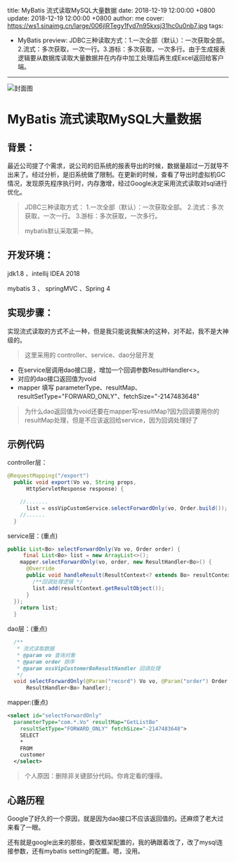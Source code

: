 title: MyBatis 流式读取MySQL大量数据
date: 2018-12-19 12:00:00 +0800
update: 2018-12-19 12:00:00 +0800
author: me
cover: https://ws1.sinaimg.cn/large/006jIRTegy1fyd7n95kxsj31hc0u0nb7.jpg
tags:

  - MyBatis
preview:  JDBC三种读取方式：1.一次全部（默认）：一次获取全部。2.流式：多次获取，一次一行。3.游标：多次获取，一次多行。由于生成报表逻辑要从数据库读取大量数据并在内存中加工处理后再生成Excel返回给客户端。

---

![封面图](https://ws1.sinaimg.cn/large/006jIRTegy1fyd7n95kxsj31hc0u0nb7.jpg)

#  MyBatis 流式读取MySQL大量数据

## 背景：

最近公司提了个需求，说公司的旧系统的报表导出的时候，数据量超过一万就导不出来了。经过分析，是旧系统做了限制。在更新的时候，查看了导出时虚拟机GC情况，发现原先程序执行时，内存激增，经过Google决定采用流式读取对sql进行优化。

> JDBC三种读取方式：
> 1.一次全部（默认）：一次获取全部。
> 2.流式：多次获取，一次一行。
> 3.游标：多次获取，一次多行。
>
> mybatis默认采取第一种。

## 开发环境：

jdk1.8 、intellij IDEA 2018

mybatis 3 、 springMVC 、Spring 4

## 实现步骤：

实现流式读取的方式不止一种，但是我只能说我解决的这种，对不起，我不是大神级的。

> 这里采用的 controller、service、dao分层开发

* 在service层调用dao接口是，增加一个回调参数ResultHandler<>。
* 对应的dao接口返回值为void
* mapper 填写 parameterType、resultMap、resultSetType="FORWARD_ONLY"、fetchSize="-2147483648"

> 为什么dao返回值为void还要在mapper写resultMap?因为回调要用你的resultMap处理，但是不应该返回给service，因为回调处理好了

## 示例代码

controller层：

```java
@RequestMapping("/export")
  public void export(Vo vo, String props,
      HttpServletResponse response) {

    //.......
      list = ossVipCustomService.selectForwardOnly(vo, Order.build());
    //......
  }
```

service层：(重点)

```java
public List<Bo> selectForwardOnly(Vo vo, Order order) {
     final List<Bo> list = new ArrayList<>();
    mapper.selectForwardOnly(vo, order, new ResultHandler<Bo>() {
      @Override
      public void handleResult(ResultContext<? extends Bo> resultContext) {
        /**回调处理逻辑 */
        list.add(resultContext.getResultObject());
      }
  });
    return list;
  }
```

dao层：(重点)

```java
  /**
   * 流式读取数据
   * @param vo 查询对象
   * @param order 排序
   * @param ossVipCustomerBoResultHandler 回调处理
   */
  void selectForwardOnly(@Param("record") Vo vo, @Param("order") Order order,
      ResultHandler<Bo> handler);
```

mapper:(重点)

```xml
<select id="selectForwardOnly"
  parameterType="com.*.Vo" resultMap="GetListBo"
    resultSetType="FORWARD_ONLY" fetchSize="-2147483648">
    SELECT
    *
    FROM
    customer
  </select>
```

> 个人原因：删除非关键部分代码。你肯定看的懂得。

## 心路历程

Google了好久的一个原因，就是因为dao接口不应该返回值的。还麻烦了老大过来看了一眼。

还有就是google出来的那些，要改框架配置的，我的确跟着改了，改了mysql连接参数，还有mybatis setting的配置。嗯，没用。